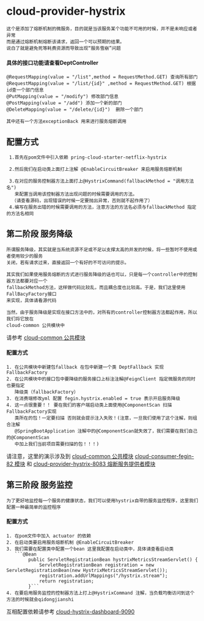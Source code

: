 # cloud-provider-hystrix
    这个是添加了熔断机制的微服务，目的就是当该服务某个功能不可用的时候，并不是未响应或者异常
    而是通过熔断机制熔断该请求，返回一个可以预期的结果。
    说白了就是避免死等耗费资源而导致出现“服务雪崩”问题
    
####  具体的接口功能请查看DeptController
    @RequestMapping(value = "/list",method = RequestMethod.GET) 查询所有部门
    @RequestMapping(value = "/list/{id}" ,method = RequestMethod.GET) 根据id查一个部门信息
    @PutMapping(value = "/modify") 修改部门信息
    @PostMapping(value = "/add") 添加一个新的部门
    @DeleteMapping(value = "/delete/{id}")  删除一个部门
    
    其中还有一个方法exceptionBack 用来进行服务熔断调用 
    
    
##   配置方式
     1.首先在pom文件中引入依赖 pring-cloud-starter-netflix-hystrix
     
     2.然后我们在启动类上面打上注解 @EnableCircuitBreaker 来启用服务熔断机制
     
     3.在对应的服务控制器方法上面打上@HystrixCommand(fallbackMethod = "调用方法名")
       来配置当调用该控制器方法出现问题的时候需要调用的方法。
      （请查看源码，出现错误的时候一定要抛出异常，否则就不起作用了）
     4.编写在服务出错的时候需要调用的方法，注意方法的方法名必须与fallbackMethod 指定的方法名相同
     
## 第二阶段  服务降级
    
    所谓服务降级，其实就是当系统资源不足或不足以支撑太高的并发的时候，将一些暂时不使用或者使用较少的服务
    关闭，若有请求过来，直接返回一个有好的不可访问的提示。
    
    其实我们如果使用服务熔断的方式进行服务降级的话也可以，只是每一个controller中的控制器方法都要对应一个
    fallbackMethod方法，这样做代码比较乱，而且耦合度也比较高。于是，我们这里使用FallBacyFactory接口
    来实现，具体请看源代码 
    
    当然，由于服务降级是实现在接口方法中的，对所有的controller控制器方法都起作用，所以我们将它放在
    cloud-common 公共模块中
   请参考 [cloud-common 公共模块](https://github.com/811105717/SpringCloud/tree/master/cloud-common)
   
####  配置方式
    1. 在公共模块中新建包fallback 在包中新建一个类 DeptFallback 实现FallbackFactory
    2. 在公共模块中的接口包中要降级的服务接口上标注注解@FeignClient 指定微服务的同时也要指定
       降级类（fallbackFactory）
    3. 在消费端修改yml 配置 fegin.hystrix.enabled = true 表示开启服务降级
    4. 这一点很重要！！ 要在我们的客户端启动类上面使用@ComponentScan 扫描FallbackFactory实现
       类所在的包！一定要扫描 否则就会提示注入失败！(注意，一旦我们使用了这个注解，则组合注解
       @SpringBootApplication 注解中的@ComponentScan就失效了，我们需要在我们自己的@ComponentScan
       中加上我们当前项目需要扫描的包！！！)
     
   请注意，这里的演示涉及到 [cloud-common 公共模块](https://github.com/811105717/SpringCloud/tree/master/cloud-common) [cloud-consumer-fegin-82 模块](https://github.com/811105717/SpringCloud/tree/master/cloud-consumer-fegin-82) 和 [cloud-provider-hystrix-8083 熔断服务提供者模块](https://github.com/811105717/SpringCloud/tree/master/cloud-provider-hystrix-8083)
   
## 第三阶段 服务监控 
    为了更好地监控每一个服务的健康状态，我们可以使用hystrix自带的服务监控程序，这里我们配置一种最简单的监控程序
#### 配置方式
    1. 在pom文件中加入 actuator 的依赖
    2. 在启动类要启用服务熔断机制 @EnableCircuitBreaker
    3. 我们需要在配置类中配置一个bean 这里我配置在启动类中，具体请查看启动类
       ```@Bean
            public ServletRegistrationBean hystrixMetricsStreamServlet() {
                ServletRegistrationBean registration = new ServletRegistrationBean(new HystrixMetricsStreamServlet());
                registration.addUrlMappings("/hystrix.stream");
                return registration;
            }```
    4. 在要启用服务监控的控制器方法上打上@HystrixCommand 注解，当负载均衡访问到这个方法的时候就会qidongjianshi
    
   互相配置依赖请参考 [cloud-hystrix-dashboard-9090](https://github.com/811105717/SpringCloud/tree/master/cloud-hystrix-dashboard-9090)        